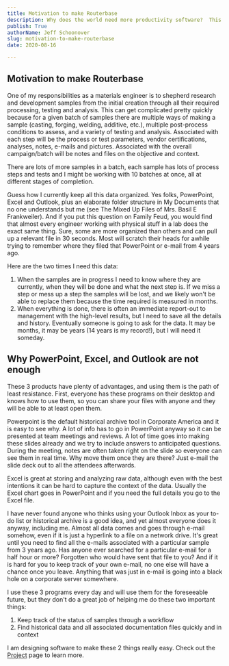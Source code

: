 ```yaml
---
title: Motivation to make Routerbase
description: Why does the world need more productivity software?  This post explains the motivation to make software to help materials engineers keep their specimens and parts organized 
publish: True
authorName: Jeff Schoonover
slug: motivation-to-make-routerbase
date: 2020-08-16

---
```


## Motivation to make Routerbase

One of my responsibilities as a materials engineer is to shepherd research and development samples from the initial creation through all their required processing, testing and analysis.  This can get complicated pretty quickly because for a given batch of samples there are multiple ways of making a sample (casting, forging, welding, additive, etc.), multiple post-process conditions to assess, and a variety of testing and analysis.  Associated with each step will be the process or test parameters, vendor certifications, analyses, notes, e-mails and pictures.  Associated with the overall campaign/batch will be notes and files on the objective and context.

There are lots of more samples in a batch, each sample has lots of process steps and tests and I might be working with 10 batches at once, all at different stages of completion.

Guess how I currently keep all this data organized.  Yes folks, PowerPoint, Excel and Outlook, plus an elaborate folder structure in My Documents that no one understands but me (see The Mixed Up Files of Mrs. Basil E Frankweiler).  And if you put this question on Family Feud, you would find that almost every engineer working with physical stuff in a lab does the exact same thing.  Sure, some are more organized than others and can pull up a relevant file in 30 seconds.  Most will scratch their heads for awhile trying to remember where they filed that PowerPoint or e-mail from 4 years ago.  

Here are the two times I need this data:

1. When the samples are in progress I need to know where they are currently, when they will be done and what the next step is.  If we miss a step or mess up a step the samples will be lost, and we likely won't be able to replace them because the time required is measured in months.
2. When everything is done, there is often an immediate report-out to management with the high-level results, but I need to save all the details and history.  Eventually someone is going to ask for the data.  It may be months, it may be years (14 years is my record!), but I will need it someday.

## Why PowerPoint, Excel, and Outlook are not enough

These 3 products have plenty of advantages, and using them is the path of least resistance.  First, everyone has these programs on their desktop and knows how to use them, so you can share your files with anyone and they will be able to at least open them.  

Powerpoint is the default historical archive tool in Corporate America and it is easy to see why.  A lot of info has to go in PowerPoint anyway so it can be presented at team meetings and reviews.  A lot of time goes into making these slides already and we try to include answers to anticipated questions.  During the meeting, notes are often taken right on the slide so everyone can see them in real time.  Why move them once they are there?  Just e-mail the slide deck out to all the attendees afterwards.

Excel is great at storing and analyzing raw data, although even with the best intentions it can be hard to capture the context of the data.  Usually the Excel chart goes in PowerPoint and if you need the full details you go to the Excel file.

I have never found anyone who thinks using your Outlook Inbox as your to-do list or historical archive is a good idea, and yet almost everyone does it anyway, including me.  Almost all data comes and goes through e-mail somehow, even if it is just a hyperlink to a file on a network drive.  It's great until you need to find all the e-mails associated with a particular sample from 3 years ago.  Has anyone ever searched for a particular e-mail for a half hour or more?  Forgotten who would have sent that file to you?  And if it is hard for you to keep track of your own e-mail, no one else will have a chance once you leave.  Anything that was just in e-mail is going into a black hole on a corporate server somewhere.

I use these 3 programs every day and will use them for the foreseeable future, but they don't do a great job of helping me do these two important things:

1. Keep track of the status of samples through a workflow
2. Find historical data and all associated documentation files quickly and in context

I am designing software to make these 2 things really easy.  Check out the [Project](projects) page to learn more.
